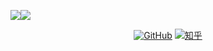 <img src ="https://github-readme-stats.vercel.app/api?username=alwxkxk&hide_border=true&show_icons=true&count_private=true&theme=default"><img src="https://github-readme-stats.vercel.app/api/top-langs/?username=alwxkxk&layout=compact" />

<p align="center">
  <a href="https://github.com/alwxkxk"><img src="https://img.shields.io/github/followers/alwxkxk.svg?label=GitHub&style=social" alt="GitHub"></a>
  <a href="https://www.zhihu.com/people/su-xi-qiang"><img src="https://img.shields.io/badge/知乎--_.svg?style=social&logo=zhihu" alt="知乎"></a>
</p>
